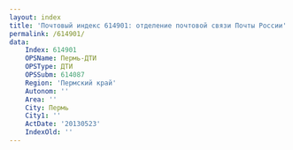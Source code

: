 ```yaml
---
layout: index
title: 'Почтовый индекс 614901: отделение почтовой связи Почты России'
permalink: /614901/
data:
    Index: 614901
    OPSName: Пермь-ДТИ
    OPSType: ДТИ
    OPSSubm: 614087
    Region: 'Пермский край'
    Autonom: ''
    Area: ''
    City: Пермь
    City1: ''
    ActDate: '20130523'
    IndexOld: ''
---
```

